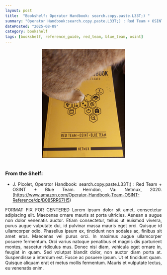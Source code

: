 ```yaml
---
layout: post
title:  "Bookshelf: Operator Handbook: search.copy.paste.L33T;) "
summary: "Operator Handbook:search.copy.paste.L33T;) : Red Team + OSINT + Blue Team, by J. Picolet (with Netmux)"
datePosted: "2025-08-09"
category: bookshelf
tags: [bookshelf, reference_guide, red_team, blue_team, osint]
---
```

<style>
.justified-content {
    text-align: justify;
    text-justify: inter-word;
}
</style>

<div class="justified-content">

<img src="/media/imgs/bookshelf/bookshelf_operator_handbook.JPG" alt="Operator Handbook:search.copy.paste.L33T;) : Red Team + OSINT + Blue Team, by J. Picolet (with Netmux)" style="height: 350px; width: auto; max-width: 100%; display: block; margin: 0 auto;">

<br>
<h3> From the Shelf: </h3>
<ul>
    <li>J. Picolet, Operator Handbook: search.copy.paste.L33T;) : Red Team + OSINT + Blue Team. Herndon, Va: Netmux, 2020. 
              (<a href="https://www.amazon.com/Operator-Handbook-Team-OSINT-Reference/dp/B085RR67H5" target="_blank">https://www.amazon.com/Operator-Handbook-Team-OSINT-Reference/dp/B085RR67H5</a>)</li>
              
</ul>

<p>
FORMAT FIX FOR CENTERED
Lorem ipsum dolor sit amet, consectetur adipiscing elit. Maecenas ornare mauris at porta ultricies. Aenean a augue non dolor venenatis auctor. Etiam consectetur, tellus ut euismod viverra, purus augue vulputate dui, id pulvinar massa mauris eget orci. Quisque id ullamcorper odio. Phasellus ipsum ex, tincidunt non sodales ac, finibus sit amet eros. Maecenas vel purus orci. In maximus augue ullamcorper posuere fermentum. Orci varius natoque penatibus et magnis dis parturient montes, nascetur ridiculus mus. Donec nisi diam, vehicula eget ornare in, feugiat in quam. Sed volutpat blandit dolor, non auctor diam porta at. Suspendisse a interdum est. Fusce ac posuere ipsum. Ut et tincidunt quam. Quisque aliquam erat et metus mollis fermentum. Mauris et vulputate lectus, eu venenatis enim. 
</p>
